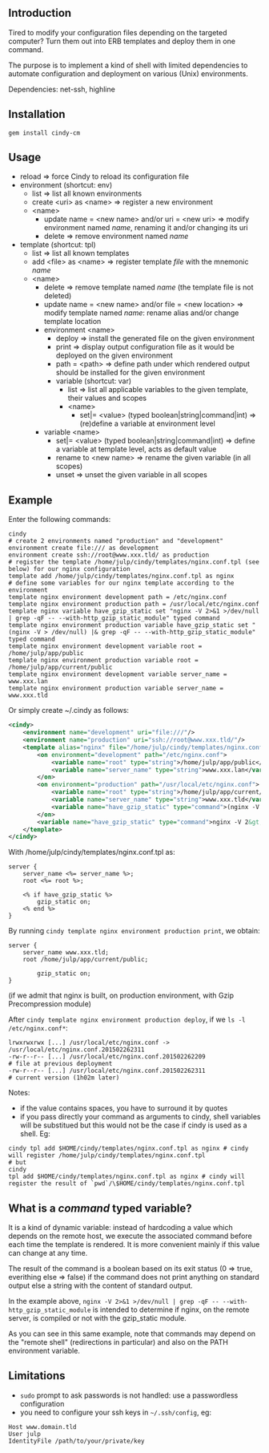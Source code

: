 ## Introduction

Tired to modify your configuration files depending on the targeted computer? Turn them out into ERB templates and deploy them in one command.

The purpose is to implement a kind of shell with limited dependencies to automate configuration and deployment on various (Unix) environments.

Dependencies: net-ssh, highline

## Installation

`gem install cindy-cm`

## Usage

* reload                                                                => force Cindy to reload its configuration file
* environment (shortcut: env)
    * list                                                              => list all known environments
    * create \<uri> as \<name>                                          => register a new environment
    * \<name>
        * update name = \<new name> and/or uri = \<new uri>             => modify environment named *name*, renaming it and/or changing its uri
        * delete                                                        => remove environment named *name*
* template (shortcut: tpl)
    * list                                                              => list all known templates
    * add \<file> as \<name>                                            => register template *file* with the mnemonic *name*
    * \<name>
        * delete                                                        => remove template named *name* (the template file is not deleted)
        * update name = \<new name> and/or file = \<new location>       => modify template named *name*: rename alias and/or change template location
        * environment \<name>
            * deploy                                                    => install the generated file on the given environment
            * print                                                     => display output configuration file as it would be deployed on the given environment
            * path = \<path>                                            => define path under which rendered output should be installed for the given environment
            * variable (shortcut: var)
                * list                                                  => list all applicable variables to the given template, their values and scopes
                * \<name>
                    * set|= \<value> (typed boolean|string|command|int) => (re)define a variable at environment level
        * variable \<name>
            * set|= \<value> (typed boolean|string|command|int)         => define a variable at template level, acts as default value
            * rename to \<new name>                                     => rename the given variable (in all scopes)
            * unset                                                     => unset the given variable in all scopes

## Example

Enter the following commands:
```
cindy
# create 2 environments named "production" and "development"
environment create file:/// as development
environment create ssh://root@www.xxx.tld/ as production
# register the template /home/julp/cindy/templates/nginx.conf.tpl (see below) for our nginx configuration
template add /home/julp/cindy/templates/nginx.conf.tpl as nginx
# define some variables for our nginx template according to the environment
template nginx environment development path = /etc/nginx.conf
template nginx environment production path = /usr/local/etc/nginx.conf
template nginx variable have_gzip_static set "nginx -V 2>&1 >/dev/null | grep -qF -- --with-http_gzip_static_module" typed command
template nginx environment production variable have_gzip_static set "(nginx -V > /dev/null) |& grep -qF -- --with-http_gzip_static_module" typed command
template nginx environment development variable root = /home/julp/app/public
template nginx environment production variable root = /home/julp/app/current/public
template nginx environment development variable server_name = www.xxx.lan
template nginx environment production variable server_name = www.xxx.tld
```

Or simply create ~/.cindy as follows:
```xml
<cindy>
    <environment name="development" uri="file:///"/>
    <environment name="production" uri="ssh://root@www.xxx.tld/"/>
    <template alias="nginx" file="/home/julp/cindy/templates/nginx.conf.tpl">
        <on environment="development" path="/etc/nginx.conf">
            <variable name="root" type="string">/home/julp/app/public</variable>
            <variable name="server_name" type="string">www.xxx.lan</variable>
        </on>
        <on environment="production" path="/usr/local/etc/nginx.conf">
            <variable name="root" type="string">/home/julp/app/current/public</variable>
            <variable name="server_name" type="string">www.xxx.tld</variable>
            <variable name="have_gzip_static" type="command">(nginx -V &gt; /dev/null) |&amp; grep -qF -- --with-http_gzip_static_module</variable> <!-- (t)csh -->
        </on>
        <variable name="have_gzip_static" type="command">nginx -V 2&gt;&amp;1 &gt;/dev/null | grep -qF -- --with-http_gzip_static_module</variable> <!-- (ba|k)sh -->
    </template>
</cindy>
```

With /home/julp/cindy/templates/nginx.conf.tpl as:
```
server {
    server_name <%= server_name %>;
    root <%= root %>;

    <% if have_gzip_static %>
        gzip_static on;
    <% end %>
}
```

By running `cindy template nginx environment production print`, we obtain:
```
server {
    server_name www.xxx.tld;
    root /home/julp/app/current/public;

        gzip_static on;
}
```
(if we admit that nginx is built, on production environment, with Gzip Precompression module)

After `cindy template nginx environment production deploy`, if we `ls -l /etc/nginx.conf*`:
```
lrwxrwxrwx [...] /usr/local/etc/nginx.conf -> /usr/local/etc/nginx.conf.201502262311
-rw-r--r-- [...] /usr/local/etc/nginx.conf.201502262209                              # file at previous deployment
-rw-r--r-- [...] /usr/local/etc/nginx.conf.201502262311                              # current version (1h02m later)
```

Notes:
* if the value contains spaces, you have to surround it by quotes
* if you pass directly your command as arguments to cindy, shell variables will be substitued but this would not be the case if cindy is used
as a shell. Eg:
```
cindy tpl add $HOME/cindy/templates/nginx.conf.tpl as nginx # cindy will register /home/julp/cindy/templates/nginx.conf.tpl
# but
cindy
tpl add $HOME/cindy/templates/nginx.conf.tpl as nginx # cindy will register the result of `pwd`/\$HOME/cindy/templates/nginx.conf.tpl
```

## What is a *command* typed variable?

It is a kind of dynamic variable: instead of hardcoding a value which depends on the remote host, we execute the associated command before each
time the template is rendered. It is more convenient mainly if this value can change at any time.

The result of the command is a boolean based on its exit status (0 => true, everithing else => false) if the command does not print anything on
standard output else a string with the content of standard output.

In the example above, `nginx -V 2>&1 >/dev/null | grep -qF -- --with-http_gzip_static_module` is intended to determine if nginx, on the remote
server, is compiled or not with the gzip_static module.

As you can see in this same example, note that commands may depend on the "remote shell" (redirections in particular) and also on the PATH environment
variable.

## Limitations

* `sudo` prompt to ask passwords is not handled: use a passwordless configuration
* you need to configure your ssh keys in `~/.ssh/config`, eg:

```
Host www.domain.tld
User julp
IdentityFile /path/to/your/private/key
```
